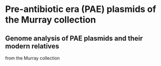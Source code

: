 # Pre-antibiotic era (PAE) plasmids of the Murray collection
## Genome analysis of PAE plasmids and their modern relatives 
from the Murray collection
